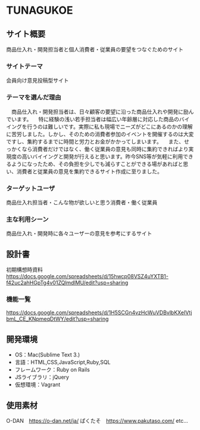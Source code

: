 # TUNAGUKOE
## サイト概要
商品仕入れ・開発担当者と個人消費者・従業員の要望をつなぐためのサイト

### サイトテーマ
会員向け意見投稿型サイト

### テーマを選んだ理由
 　商品仕入れ・開発担当者は、日々顧客の要望に沿った商品仕入れや開発に励んでいます。
 　特に経験の浅い若手担当者は幅広い年齢層に対応した商品のバイイングを行うのは難しいです。実際に私も現場でニーズがどこにあるのかの理解に苦労しました。しかし、そのための消費者参加のイベントを開催するのは大変ですし、集約するまでに時間と労力とお金がかかってしまいます。
 　また、せっかくなら消費者だけではなく、働く従業員の意見も同時に集約できればより実現度の高いバイイングと開発が行えると思います。昨今SNS等が気軽に利用できるようになったため、その負担を少しでも減らすことができる場があればと思い、消費者と従業員の意見を集約できるサイト作成に至りました。

### ターゲットユーザ
商品仕入れ担当者・こんな物が欲しいと思う消費者・働く従業員

### 主な利用シーン
商品仕入れ・開発時に各々ユーザーの意見を参考にするサイト

## 設計書
初期構想時資料
https://docs.google.com/spreadsheets/d/15hwcp08VSZ4uYXTB1-f42uc2ahHGpTg4v01ZQlmdlMU/edit?usp=sharing

### 機能一覧
https://docs.google.com/spreadsheets/d/1H5SCGn4vzHcWuVDBvlbKXeIVtjbmL_CE_KNpmeqDtWY/edit?usp=sharing

## 開発環境
- OS：Mac(Sublime Text 3.)
- 言語：HTML,CSS,JavaScript,Ruby,SQL
- フレームワーク：Ruby on Rails
- JSライブラリ：jQuery
- 仮想環境：Vagrant

## 使用素材
O-DAN　https://o-dan.net/ja/
ぱくたそ　https://www.pakutaso.com/
etc...
